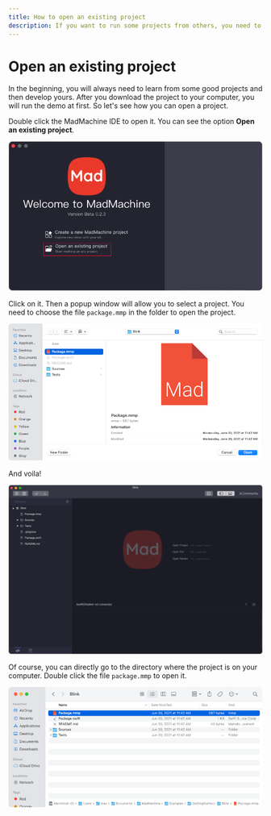 ```yaml
---
title: How to open an existing project
description: If you want to run some projects from others, you need to know how to open them. 
---
```


# Open an existing project

In the beginning, you will always need to learn from some good projects and then develop yours. After you download the project to your computer, you will run the demo at first. So let's see how you can open a project.

Double click the MadMachine IDE to open it. You can see the option **Open an existing project**. 

![Open a project](img/open.png)

Click on it. Then a popup window will allow you to select a project. You need to choose the file `package.mmp` in the folder to open the project. 

![Choose a project](img/choose.png)

And voila!

![](img/createProject.png)

Of course, you can directly go to the directory where the project is on your computer. Double click the file `package.mmp` to open it.

![go to the directory of a project and open it](img/openInFinder.png)



